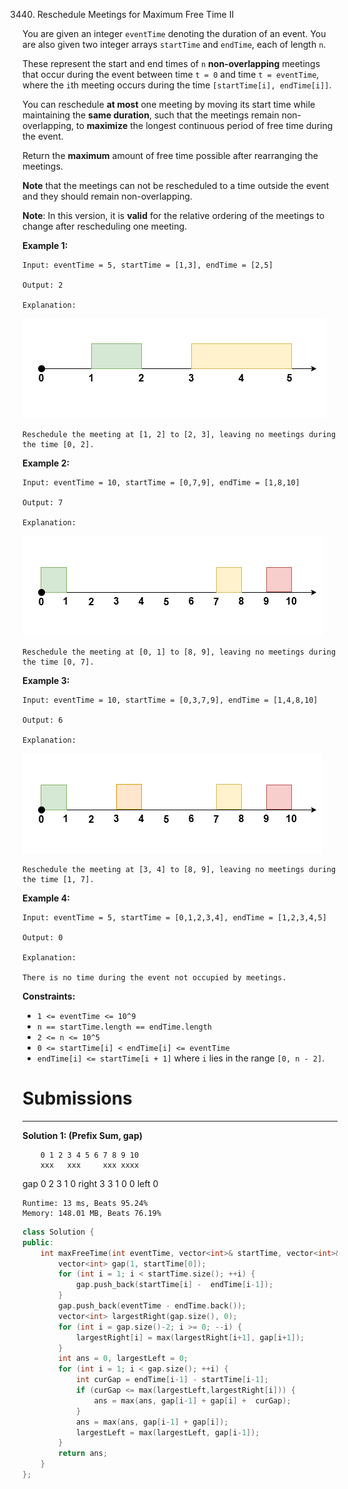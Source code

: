 3440. Reschedule Meetings for Maximum Free Time II

You are given an integer `eventTime` denoting the duration of an event. You are also given two integer arrays `startTime` and `endTime`, each of length `n`.

These represent the start and end times of `n` **non-overlapping** meetings that occur during the event between time `t = 0` and time `t = eventTime`, where the `i`th meeting occurs during the time `[startTime[i], endTime[i]]`.

You can reschedule **at most** one meeting by moving its start time while maintaining the **same duration**, such that the meetings remain non-overlapping, to **maximize** the longest continuous period of free time during the event.

Return the **maximum** amount of free time possible after rearranging the meetings.

**Note** that the meetings can not be rescheduled to a time outside the event and they should remain non-overlapping.

**Note**: In this version, it is **valid** for the relative ordering of the meetings to change after rescheduling one meeting.

 

**Example 1:**
```
Input: eventTime = 5, startTime = [1,3], endTime = [2,5]

Output: 2

Explanation:
```
![3440_example0_rescheduled.png](img/3440_example0_rescheduled.png)
```
Reschedule the meeting at [1, 2] to [2, 3], leaving no meetings during the time [0, 2].
```

**Example 2:**
```
Input: eventTime = 10, startTime = [0,7,9], endTime = [1,8,10]

Output: 7

Explanation:
```
![3440_rescheduled_example0.png](img/3440_rescheduled_example0.png)
```
Reschedule the meeting at [0, 1] to [8, 9], leaving no meetings during the time [0, 7].
```

**Example 3:**
```
Input: eventTime = 10, startTime = [0,3,7,9], endTime = [1,4,8,10]

Output: 6

Explanation:
```
![3440_image3.png](img/3440_image3.png)
```
Reschedule the meeting at [3, 4] to [8, 9], leaving no meetings during the time [1, 7].
```

**Example 4:**
```
Input: eventTime = 5, startTime = [0,1,2,3,4], endTime = [1,2,3,4,5]

Output: 0

Explanation:

There is no time during the event not occupied by meetings.
```
 

**Constraints:**

* `1 <= eventTime <= 10^9`
* `n == startTime.length == endTime.length`
* `2 <= n <= 10^5`
* `0 <= startTime[i] < endTime[i] <= eventTime`
* `endTime[i] <= startTime[i + 1]` where `i` lies in the range `[0, n - 2]`.

# Submissions
---
**Solution 1: (Prefix Sum, gap)**

        0 1 2 3 4 5 6 7 8 9 10
        xxx   xxx     xxx xxxx
gap     0 2 3 1 0 
right   3 3 1 0 0
left    0 
```
Runtime: 13 ms, Beats 95.24%
Memory: 148.01 MB, Beats 76.19%
```
```c++
class Solution {
public:
    int maxFreeTime(int eventTime, vector<int>& startTime, vector<int>& endTime) {
        vector<int> gap(1, startTime[0]);
        for (int i = 1; i < startTime.size(); ++i) {
            gap.push_back(startTime[i] -  endTime[i-1]);
        }
        gap.push_back(eventTime - endTime.back());
        vector<int> largestRight(gap.size(), 0);
        for (int i = gap.size()-2; i >= 0; --i) {
            largestRight[i] = max(largestRight[i+1], gap[i+1]);
        }
        int ans = 0, largestLeft = 0;
        for (int i = 1; i < gap.size(); ++i) {
            int curGap = endTime[i-1] - startTime[i-1];
            if (curGap <= max(largestLeft,largestRight[i])) {
                ans = max(ans, gap[i-1] + gap[i] +  curGap);
            }
            ans = max(ans, gap[i-1] + gap[i]);
            largestLeft = max(largestLeft, gap[i-1]);
        }
        return ans;
    }
};
```
